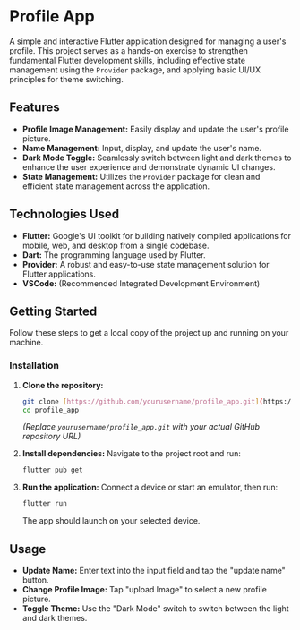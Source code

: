 # Profile App

A simple and interactive Flutter application designed for managing a user's profile. This project serves as a hands-on exercise to strengthen fundamental Flutter development skills, including effective state management using the `Provider` package, and applying basic UI/UX principles for theme switching.

## Features

* **Profile Image Management:** Easily display and update the user's profile picture.
* **Name Management:** Input, display, and update the user's name.
* **Dark Mode Toggle:** Seamlessly switch between light and dark themes to enhance the user experience and demonstrate dynamic UI changes.
* **State Management:** Utilizes the `Provider` package for clean and efficient state management across the application.

## Technologies Used

* **Flutter:** Google's UI toolkit for building natively compiled applications for mobile, web, and desktop from a single codebase.
* **Dart:** The programming language used by Flutter.
* **Provider:** A robust and easy-to-use state management solution for Flutter applications.
* **VSCode:** (Recommended Integrated Development Environment)

## Getting Started

Follow these steps to get a local copy of the project up and running on your machine.

### Installation

1.  **Clone the repository:**
    ```bash
    git clone [https://github.com/yourusername/profile_app.git](https://github.com/yourusername/profile_app.git)
    cd profile_app
    ```
    *(Replace `yourusername/profile_app.git` with your actual GitHub repository URL)*

2.  **Install dependencies:**
    Navigate to the project root and run:
    ```bash
    flutter pub get
    ```

3.  **Run the application:**
    Connect a device or start an emulator, then run:
    ```bash
    flutter run
    ```
    The app should launch on your selected device.

## Usage

* **Update Name:** Enter text into the input field and tap the "update name" button.
* **Change Profile Image:** Tap "upload Image" to select a new profile picture.
* **Toggle Theme:** Use the "Dark Mode" switch to switch between the light and dark themes.

